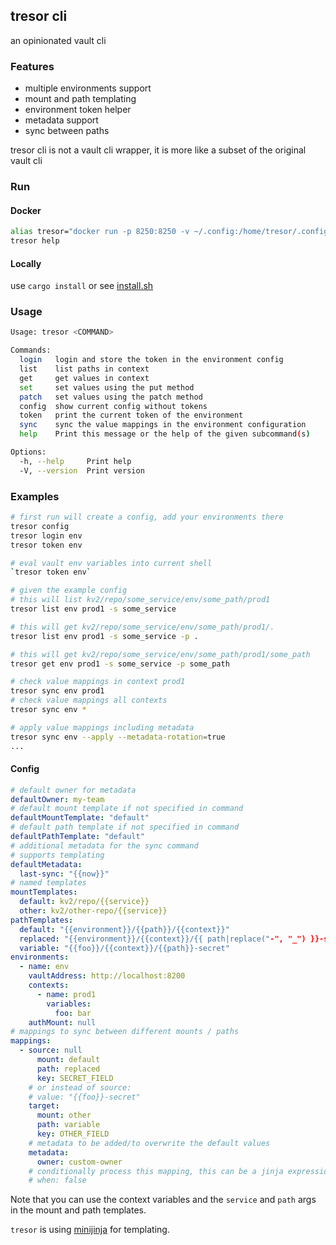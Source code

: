 ## tresor cli

an opinionated vault cli

### Features

- multiple environments support
- mount and path templating
- environment token helper
- metadata support
- sync between paths

tresor cli is not a vault cli wrapper, it is more like a subset of the original vault cli

### Run

#### Docker
```sh
alias tresor="docker run -p 8250:8250 -v ~/.config:/home/tresor/.config adrobisch/tresor:latest tresor"
tresor help
```

#### Locally
use `cargo install` or see [install.sh](install.sh)

### Usage

```sh
Usage: tresor <COMMAND>

Commands:
  login   login and store the token in the environment config
  list    list paths in context
  get     get values in context
  set     set values using the put method
  patch   set values using the patch method
  config  show current config without tokens
  token   print the current token of the environment
  sync    sync the value mappings in the environment configuration
  help    Print this message or the help of the given subcommand(s)

Options:
  -h, --help     Print help
  -V, --version  Print version
```

### Examples

```sh
# first run will create a config, add your environments there
tresor config
tresor login env
tresor token env

# eval vault env variables into current shell
`tresor token env`

# given the example config
# this will list kv2/repo/some_service/env/some_path/prod1
tresor list env prod1 -s some_service

# this will get kv2/repo/some_service/env/some_path/prod1/.
tresor list env prod1 -s some_service -p .

# this will get kv2/repo/some_service/env/some_path/prod1/some_path
tresor get env prod1 -s some_service -p some_path

# check value mappings in context prod1
tresor sync env prod1
# check value mappings all contexts
tresor sync env *

# apply value mappings including metadata
tresor sync env --apply --metadata-rotation=true
...
```

#### Config

```yaml
# default owner for metadata
defaultOwner: my-team
# default mount template if not specified in command
defaultMountTemplate: "default"
# default path template if not specified in command
defaultPathTemplate: "default"
# additional metadata for the sync command
# supports templating
defaultMetadata:
  last-sync: "{{now}}"
# named templates
mountTemplates:
  default: kv2/repo/{{service}}
  other: kv2/other-repo/{{service}}
pathTemplates:
  default: "{{environment}}/{{path}}/{{context}}"
  replaced: "{{environment}}/{{context}}/{{ path|replace("-", "_") }}-secret"
  variable: "{{foo}}/{{context}}/{{path}}-secret"
environments:
  - name: env
    vaultAddress: http://localhost:8200
    contexts:
      - name: prod1
        variables:
          foo: bar
    authMount: null
# mappings to sync between different mounts / paths
mappings:
  - source: null
      mount: default
      path: replaced
      key: SECRET_FIELD
    # or instead of source:
    # value: "{{foo}}-secret"
    target:
      mount: other
      path: variable
      key: OTHER_FIELD
    # metadata to be added/to overwrite the default values
    metadata:
      owner: custom-owner
    # conditionally process this mapping, this can be a jinja expression
    # when: false
```

Note that you can use the context variables and the `service` and `path` args in the mount and path templates.

`tresor` is using [minijinja](https://github.com/mitsuhiko/minijinja) for templating.
